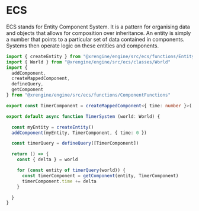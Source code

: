 # ECS

ECS stands for Entity Component System. It is a pattern for organising data and objects that allows for composition over inheritance. An entity is simply a number that points to a particular set of data contained in components. Systems then operate logic on these entities and components.

```ts
import { createEntity } from "@xrengine/engine/src/ecs/functions/EntityFunctions"
import { World } from "@xrengine/engine/src/ecs/classes/World"
import { 
  addComponent,
  createMappedComponent,
  defineQuery,
  getComponent
} from "@xrengine/engine/src/ecs/functions/ComponentFunctions"

export const TimerComponent = createMappedComponent<{ time: number }>('TimerComponent')

export default async function TimerSystem (world: World) {

  const myEntity = createEntity()
  addComponent(myEntity, TimerComponent, { time: 0 })

  const timerQuery = defineQuery([TimerComponent])

  return () => {
    const { delta } = world

    for (const entity of timerQuery(world)) {
      const timerComponent = getComponent(entity, TimerComponent)
      timerComponent.time += delta
    }

  }
}

```
